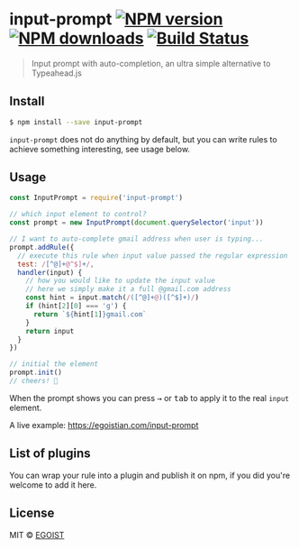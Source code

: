 # input-prompt [![NPM version](https://img.shields.io/npm/v/input-prompt.svg)](https://npmjs.com/package/input-prompt) [![NPM downloads](https://img.shields.io/npm/dm/input-prompt.svg)](https://npmjs.com/package/input-prompt) [![Build Status](https://img.shields.io/circleci/project/egoist/input-prompt/master.svg)](https://circleci.com/gh/egoist/input-prompt)

> Input prompt with auto-completion, an ultra simple alternative to Typeahead.js

## Install

```bash
$ npm install --save input-prompt
```

`input-prompt` does not do anything by default, but you can write rules to achieve something interesting, see usage below.

## Usage

```js
const InputPrompt = require('input-prompt')

// which input element to control?
const prompt = new InputPrompt(document.querySelector('input'))

// I want to auto-complete gmail address when user is typing...
prompt.addRule({
  // execute this rule when input value passed the regular expression
  test: /[^@]+@^$]+/,
  handler(input) {
    // how you would like to update the input value
    // here we simply make it a full @gmail.com address
    const hint = input.match(/([^@]+@)([^$]+)/)
    if (hint[2][0] === 'g') {
      return `${hint[1]}gmail.com`
    }
    return input
  }
})

// initial the element
prompt.init()
// cheers! 🍻
```

When the prompt shows you can press <kbd>→</kbd> or <kbd>tab</kbd> to apply it to the real `input` element.

A live example: https://egoistian.com/input-prompt

## List of plugins

You can wrap your rule into a plugin and publish it on npm, if you did you're welcome to add it here.

## License

MIT © [EGOIST](https://github.com/egoist)
